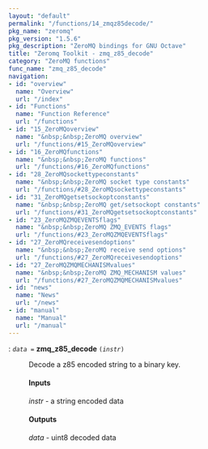 ```yaml
---
layout: "default"
permalink: "/functions/14_zmqz85decode/"
pkg_name: "zeromq"
pkg_version: "1.5.6"
pkg_description: "ZeroMQ bindings for GNU Octave"
title: "Zeromq Toolkit - zmq_z85_decode"
category: "ZeroMQ functions"
func_name: "zmq_z85_decode"
navigation:
- id: "overview"
  name: "Overview"
  url: "/index"
- id: "Functions"
  name: "Function Reference"
  url: "/functions"
- id: "15_ZeroMQoverview"
  name: "&nbsp;&nbsp;ZeroMQ overview"
  url: "/functions/#15_ZeroMQoverview"
- id: "16_ZeroMQfunctions"
  name: "&nbsp;&nbsp;ZeroMQ functions"
  url: "/functions/#16_ZeroMQfunctions"
- id: "28_ZeroMQsockettypeconstants"
  name: "&nbsp;&nbsp;ZeroMQ socket type constants"
  url: "/functions/#28_ZeroMQsockettypeconstants"
- id: "31_ZeroMQgetsetsockoptconstants"
  name: "&nbsp;&nbsp;ZeroMQ get/setsockopt constants"
  url: "/functions/#31_ZeroMQgetsetsockoptconstants"
- id: "23_ZeroMQZMQEVENTSflags"
  name: "&nbsp;&nbsp;ZeroMQ ZMQ_EVENTS flags"
  url: "/functions/#23_ZeroMQZMQEVENTSflags"
- id: "27_ZeroMQreceivesendoptions"
  name: "&nbsp;&nbsp;ZeroMQ receive send options"
  url: "/functions/#27_ZeroMQreceivesendoptions"
- id: "27_ZeroMQZMQMECHANISMvalues"
  name: "&nbsp;&nbsp;ZeroMQ ZMQ_MECHANISM values"
  url: "/functions/#27_ZeroMQZMQMECHANISMvalues"
- id: "news"
  name: "News"
  url: "/news"
- id: "manual"
  name: "Manual"
  url: "/manual"
---
```

<dl class="first-deftypefn">
<dt class="deftypefn" id="index-zmq_005fz85_005fdecode"><span class="category-def">: </span><span><code class="def-type"><var class="var">data</var> =</code> <strong class="def-name">zmq_z85_decode</strong> <code class="def-code-arguments">(<var class="var">instr</var>)</code><a class="copiable-link" href='#index-zmq_005fz85_005fdecode'></a></span></dt>
<dd> 
<p>Decode a z85 encoded string to a binary key.
</p> 
<h4 class="subsubheading" id="Inputs">Inputs</h4>
<p><var class="var">instr</var> - a string encoded data
</p> 
<h4 class="subsubheading" id="Outputs">Outputs</h4>
<p><var class="var">data</var> - uint8 decoded data
</p> 
</dd></dl>